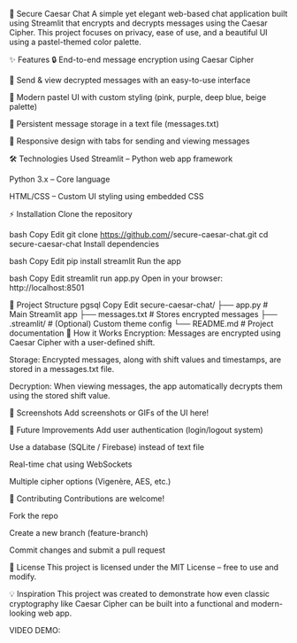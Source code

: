 🔐 Secure Caesar Chat
A simple yet elegant web-based chat application built using Streamlit that encrypts and decrypts messages using the Caesar Cipher. This project focuses on privacy, ease of use, and a beautiful UI using a pastel-themed color palette.

<!-- (Optional: add a screenshot of your app) -->

✨ Features
🔒 End-to-end message encryption using Caesar Cipher

📝 Send & view decrypted messages with an easy-to-use interface

🎨 Modern pastel UI with custom styling (pink, purple, deep blue, beige palette)

💾 Persistent message storage in a text file (messages.txt)

🎈 Responsive design with tabs for sending and viewing messages

🛠️ Technologies Used
Streamlit – Python web app framework

Python 3.x – Core language

HTML/CSS – Custom UI styling using embedded CSS

⚡ Installation
Clone the repository

bash
Copy
Edit
git clone https://github.com/<your-username>/secure-caesar-chat.git
cd secure-caesar-chat
Install dependencies

bash
Copy
Edit
pip install streamlit
Run the app

bash
Copy
Edit
streamlit run app.py
Open in your browser: http://localhost:8501

📂 Project Structure
pgsql
Copy
Edit
secure-caesar-chat/
├── app.py           # Main Streamlit app
├── messages.txt     # Stores encrypted messages
├── .streamlit/      # (Optional) Custom theme config
└── README.md        # Project documentation
🧠 How it Works
Encryption: Messages are encrypted using Caesar Cipher with a user-defined shift.

Storage: Encrypted messages, along with shift values and timestamps, are stored in a messages.txt file.

Decryption: When viewing messages, the app automatically decrypts them using the stored shift value.

📸 Screenshots
Add screenshots or GIFs of the UI here!

🚀 Future Improvements
Add user authentication (login/logout system)

Use a database (SQLite / Firebase) instead of text file

Real-time chat using WebSockets

Multiple cipher options (Vigenère, AES, etc.)

🤝 Contributing
Contributions are welcome!

Fork the repo

Create a new branch (feature-branch)

Commit changes and submit a pull request

📜 License
This project is licensed under the MIT License – free to use and modify.

💡 Inspiration
This project was created to demonstrate how even classic cryptography like Caesar Cipher can be built into a functional and modern-looking web app.


VIDEO DEMO:
